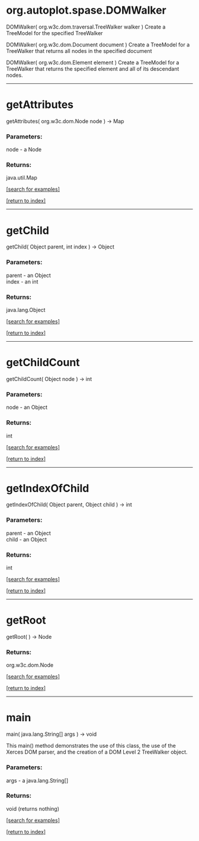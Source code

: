 # org.autoplot.spase.DOMWalker
DOMWalker( org.w3c.dom.traversal.TreeWalker walker )
Create a TreeModel for the specified TreeWalker

DOMWalker( org.w3c.dom.Document document )
Create a TreeModel for a TreeWalker that returns all nodes
 in the specified document

DOMWalker( org.w3c.dom.Element element )
Create a TreeModel for a TreeWalker that returns the specified 
 element and all of its descendant nodes.

***
<a name="getAttributes"></a>
# getAttributes
getAttributes( org.w3c.dom.Node node ) &rarr; Map



### Parameters:
node - a Node

### Returns:
java.util.Map


<a href="https://github.com/autoplot/dev/search?q=getAttributes&unscoped_q=getAttributes">[search for examples]</a>

<a href="https://github.com/autoplot/documentation/blob/master/javadoc/index-all.md">[return to index]</a>

***
<a name="getChild"></a>
# getChild
getChild( Object parent, int index ) &rarr; Object



### Parameters:
parent - an Object
<br>index - an int

### Returns:
java.lang.Object


<a href="https://github.com/autoplot/dev/search?q=getChild&unscoped_q=getChild">[search for examples]</a>

<a href="https://github.com/autoplot/documentation/blob/master/javadoc/index-all.md">[return to index]</a>

***
<a name="getChildCount"></a>
# getChildCount
getChildCount( Object node ) &rarr; int



### Parameters:
node - an Object

### Returns:
int


<a href="https://github.com/autoplot/dev/search?q=getChildCount&unscoped_q=getChildCount">[search for examples]</a>

<a href="https://github.com/autoplot/documentation/blob/master/javadoc/index-all.md">[return to index]</a>

***
<a name="getIndexOfChild"></a>
# getIndexOfChild
getIndexOfChild( Object parent, Object child ) &rarr; int



### Parameters:
parent - an Object
<br>child - an Object

### Returns:
int


<a href="https://github.com/autoplot/dev/search?q=getIndexOfChild&unscoped_q=getIndexOfChild">[search for examples]</a>

<a href="https://github.com/autoplot/documentation/blob/master/javadoc/index-all.md">[return to index]</a>

***
<a name="getRoot"></a>
# getRoot
getRoot(  ) &rarr; Node



### Returns:
org.w3c.dom.Node


<a href="https://github.com/autoplot/dev/search?q=getRoot&unscoped_q=getRoot">[search for examples]</a>

<a href="https://github.com/autoplot/documentation/blob/master/javadoc/index-all.md">[return to index]</a>

***
<a name="main"></a>
# main
main( java.lang.String[] args ) &rarr; void

This main() method demonstrates the use of this class, the use of the
 Xerces DOM parser, and the creation of a DOM Level 2 TreeWalker object.

### Parameters:
args - a java.lang.String[]

### Returns:
void (returns nothing)


<a href="https://github.com/autoplot/dev/search?q=main&unscoped_q=main">[search for examples]</a>

<a href="https://github.com/autoplot/documentation/blob/master/javadoc/index-all.md">[return to index]</a>


